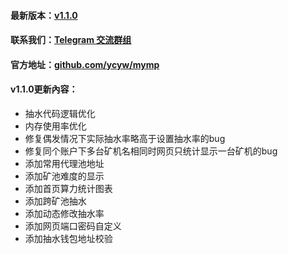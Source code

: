 #### 最新版本：[v1.1.0](https://github.com/ycyw/mymp/releases/tag/v1.1.0)
#### 联系我们：[Telegram 交流群组](https://t.me/myminerproxy)
#### 官方地址：[github.com/ycyw/mymp](https://github.com/ycyw/mymp)
#### v1.1.0更新內容：
* 抽水代码逻辑优化
* 内存使用率优化
* 修复偶发情况下实际抽水率略高于设置抽水率的bug
* 修复同个账户下多台矿机名相同时网页只统计显示一台矿机的bug
* 添加常用代理池地址
* 添加矿池难度的显示
* 添加首页算力统计图表
* 添加跨矿池抽水
* 添加动态修改抽水率
* 添加网页端口密码自定义
* 添加抽水钱包地址校验
